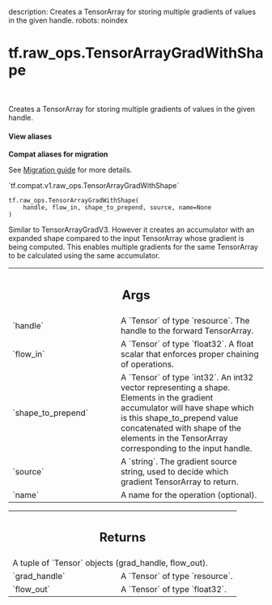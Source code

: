 description: Creates a TensorArray for storing multiple gradients of values in the given handle.
robots: noindex

# tf.raw_ops.TensorArrayGradWithShape

<!-- Insert buttons and diff -->

<table class="tfo-notebook-buttons tfo-api nocontent" align="left">

</table>



Creates a TensorArray for storing multiple gradients of values in the given handle.

<section class="expandable">
  <h4 class="showalways">View aliases</h4>
  <p>
<b>Compat aliases for migration</b>
<p>See
<a href="https://www.tensorflow.org/guide/migrate">Migration guide</a> for
more details.</p>
<p>`tf.compat.v1.raw_ops.TensorArrayGradWithShape`</p>
</p>
</section>

<pre class="devsite-click-to-copy prettyprint lang-py tfo-signature-link">
<code>tf.raw_ops.TensorArrayGradWithShape(
    handle, flow_in, shape_to_prepend, source, name=None
)
</code></pre>



<!-- Placeholder for "Used in" -->

Similar to TensorArrayGradV3. However it creates an accumulator with an
expanded shape compared to the input TensorArray whose gradient is being
computed. This enables multiple gradients for the same TensorArray to be
calculated using the same accumulator.

<!-- Tabular view -->
 <table class="responsive fixed orange">
<colgroup><col width="214px"><col></colgroup>
<tr><th colspan="2"><h2 class="add-link">Args</h2></th></tr>

<tr>
<td>
`handle`
</td>
<td>
A `Tensor` of type `resource`.
The handle to the forward TensorArray.
</td>
</tr><tr>
<td>
`flow_in`
</td>
<td>
A `Tensor` of type `float32`.
A float scalar that enforces proper chaining of operations.
</td>
</tr><tr>
<td>
`shape_to_prepend`
</td>
<td>
A `Tensor` of type `int32`.
An int32 vector representing a shape. Elements in the gradient accumulator will
have shape which is this shape_to_prepend value concatenated with shape of the
elements in the TensorArray corresponding to the input handle.
</td>
</tr><tr>
<td>
`source`
</td>
<td>
A `string`.
The gradient source string, used to decide which gradient TensorArray
to return.
</td>
</tr><tr>
<td>
`name`
</td>
<td>
A name for the operation (optional).
</td>
</tr>
</table>



<!-- Tabular view -->
 <table class="responsive fixed orange">
<colgroup><col width="214px"><col></colgroup>
<tr><th colspan="2"><h2 class="add-link">Returns</h2></th></tr>
<tr class="alt">
<td colspan="2">
A tuple of `Tensor` objects (grad_handle, flow_out).
</td>
</tr>
<tr>
<td>
`grad_handle`
</td>
<td>
A `Tensor` of type `resource`.
</td>
</tr><tr>
<td>
`flow_out`
</td>
<td>
A `Tensor` of type `float32`.
</td>
</tr>
</table>

